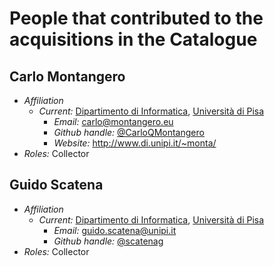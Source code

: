 
# People that contributed to the acquisitions in the Catalogue
## Carlo Montangero
  * *Affiliation* 
     * *Current:* [Dipartimento di Informatica](www.di.unipi.it), [Università di Pisa](www.unipi.it) 
       * *Email:* <carlo@montangero.eu> 
       * *Github handle:* [@CarloQMontangero](https://github.com/CarloQMontangero)
       * *Website:* <http://www.di.unipi.it/~monta/>
  * *Roles:* Collector

## Guido Scatena
  * *Affiliation* 
     * *Current:* [Dipartimento di Informatica](www.di.unipi.it), [Università di Pisa](www.unipi.it) 
       * *Email:* <guido.scatena@unipi.it> 
       * *Github handle:* [@scatenag](https://github.com/scatenag)
  * *Roles:* Collector

